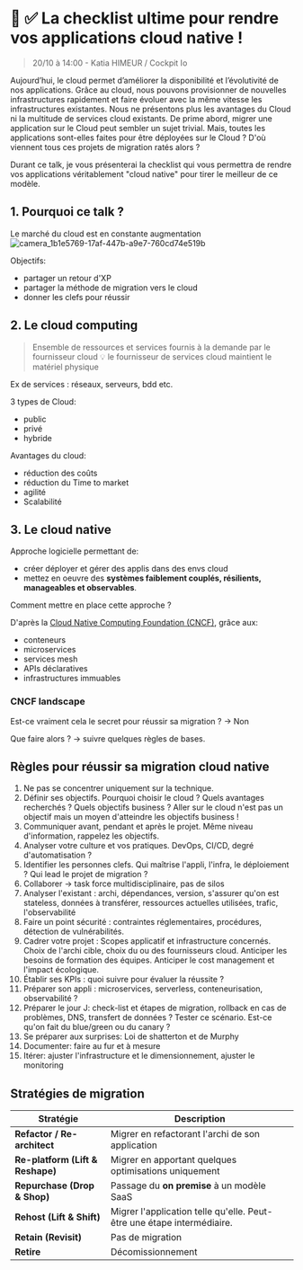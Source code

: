 
#  📝 ✅ La checklist ultime pour rendre vos applications cloud native !
> 20/10 à 14:00 - Katia HIMEUR / Cockpit Io

Aujourd’hui, le cloud permet d’améliorer la disponibilité et l’évolutivité de nos applications. Grâce au cloud, nous pouvons provisionner de nouvelles infrastructures rapidement et faire évoluer avec la même vitesse les infrastructures existantes. Nous ne présentons plus les avantages du Cloud ni la multitude de services cloud existants. De prime abord, migrer une application sur le Cloud peut sembler un sujet trivial. Mais, toutes les applications sont-elles faites pour être déployées sur le Cloud ? D'où viennent tous ces projets de migration ratés alors ?

Durant ce talk, je vous présenterai la checklist qui vous permettra de rendre vos applications véritablement "cloud native" pour tirer le meilleur de ce modèle.

## 1. Pourquoi ce talk ?
Le marché du cloud est en constante augmentation
![camera_1b1e5769-17af-447b-a9e7-760cd74e519b](/camera_1b1e5769-17af-447b-a9e7-760cd74e519b.jpg)

Objectifs:
- partager un retour d'XP
- partager la méthode de migration vers le cloud
- donner les clefs pour réussir

## 2. Le cloud computing
> Ensemble de ressources et services fournis à la demande par le fournisseur cloud
 :bulb: le fournisseur de services cloud maintient le matériel physique
 
Ex de services : réseaux, serveurs, bdd etc.
 
3 types de Cloud:
- public
- privé
- hybride
 
 Avantages du cloud:
 - réduction des coûts
 - réduction du Time to market
 - agilité
 - Scalabilité
 
 ## 3. Le cloud native
 Approche logicielle permettant de:
 - créer déployer et gérer des applis dans des envs cloud
 - mettez en oeuvre des **systèmes faiblement couplés, résilients, manageables et observables**.
 
Comment mettre en place cette approche ?

D'après la [Cloud Native Computing Foundation (CNCF)](https://www.cncf.io/), grâce aux:
- conteneurs
- microservices
- services mesh 
- APIs déclaratives
- infrastructures immuables

### CNCF landscape

Est-ce vraiment cela le secret pour réussir sa migration ?
&rarr; Non

Que faire alors ? 
&rarr; suivre quelques règles de bases.

## Règles pour réussir sa migration cloud native
1. Ne pas se concentrer uniquement sur la technique. 
2. Définir ses objectifs. Pourquoi choisir le cloud ? Quels avantages recherchés ? Quels objectifs business ? Aller sur le cloud n'est pas un objectif mais un moyen d'atteindre les objectifs business !
3. Communiquer avant, pendant et après le projet. Même niveau d'information, rappelez les objectifs.
4. Analyser votre culture et vos pratiques. DevOps, CI/CD, degré d'automatisation ?
5. Identifier les personnes clefs. Qui maîtrise l'appli, l'infra, le déploiement ? Qui lead le projet de migration ?
6. Collaborer &rarr; task force multidisciplinaire, pas de silos
7. Analyser l'existant : archi, dépendances, version, s'assurer qu'on est stateless, données à transférer, ressources actuelles utilisées, trafic, l'observabilité
8. Faire un point sécurité : contraintes réglementaires, procédures, détection de vulnérabilités.
9. Cadrer votre projet : Scopes applicatif et infrastructure concernés. Choix de l'archi cible, choix du ou des fournisseurs cloud. Anticiper les besoins de formation des équipes. Anticiper le cost management et l'impact écologique.
10. Établir ses KPIs : quoi suivre pour évaluer la réussite ?
11. Préparer son appli : microservices, serverless, conteneurisation, observabilité ?
12. Préparer le jour J: check-list et étapes de migration, rollback en cas de problèmes, DNS, transfert de données ? Tester ce scénario. Est-ce qu'on fait du blue/green ou du canary ?
13. Se préparer aux surprises: Loi de shatterton et de Murphy
14. Documenter: faire au fur et à mesure
15. Itérer: ajuster l'infrastructure et le dimensionnement, ajuster le monitoring

## Stratégies de migration

| Stratégie | Description  |
|----|----|
|  **Refactor / Re-architect**  | Migrer en refactorant l'archi de son application   |
| **Re-platform (Lift & Reshape)**  | Migrer en apportant quelques optimisations uniquement |
| **Repurchase (Drop & Shop)**   | Passage du **on premise** à un modèle SaaS |
|  **Rehost (Lift & Shift)**  | Migrer l'application telle qu'elle. Peut-être une étape intermédiaire. |
   |  **Retain (Revisit)**  | Pas de migration |
| **Retire**   | Décomissionnement   |
 
